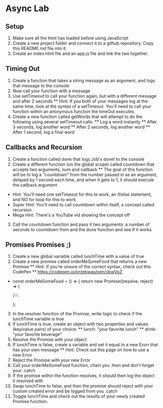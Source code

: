 # Async Lab
## Setup
1. Make sure all the html has loaded before using JavaScript
2. Create a new project folder and connect it to a github repository. Copy this README.md file into it.
3. Create an index.html file and an app.js file and link the two together.
## Timing Out
1. Create a function that takes a string message as an argument, and logs that message to the console
2. Now call your function with a message
3. Use setTimeout to call your function again, but with a different message and after 2 seconds
** Hint: If you both of your messages log at the same time, look at the syntax of a setTimeout. You'll need to call your function within an anonymous function the timeOut executes.
4. Create a new function called getWords that will attempt to do the following using several setTimeout calls:
** Log a word instantly
** After 3 seconds, log another word
** After 2 seconds, log another word
** After 1 second, log a final word
## Callbacks and Recursion
1. Create a function called done that logs Job's done! to the console
2. Create a different function (on the global scope) called countdown that accepts two arguments, num and callback
** The goal of this function will be to log a "countdown" from the number passed in as an argument, delayed by 1 second each time, and when it gets to 1, it should execute the callback argument
- Hint: You'll need one setTimeout for this to work, an if/else statement, and NO for loop for this to work
- Super Hint: You'll need to call countdown within itself, a concept called recursion
- Mega Hint: There's a YouTube vid showing the concept off
3. Call the countdown function and pass it two arguments: a number of seconds to countdown from and the done function and see if it works
## Promises Promises ;)
1. Create a new global variable called lunchTime with a value of true
2. Create a new promise called orderMeSomeFood that returns a new Promise
** Hint: If you're unsure of the correct syntax, check out this CodePen
** https://codepen.io/przekwas/pen/vbwVoZ
- const orderMeSomeFood = () => {
  return new Promise((resolve, reject) => {

      });

  };

3. In the resolver function of the Promise, write logic to check if the lunchTime variable is true
4. If lunchTime is true, create an object with two properties and values (key/value pairs) of your choice:
** lunch: "your favorite lunch"
** drink: "your favorite beverage"
5. Resolve the Promise with your object
6. If lunchTime is false, create a variable and set it equal to a new Erorr that has your own message
** Hint: Check out this page on how to use a new Error
7. Reject the Promise with your new Error
8. Call your orderMeSomeFood function, chain you .then and don't forget your .catch
9. If the promise within the function resolves, it should then log the object it resolved with
10. Swap lunchTime to false, and then the promise should reject with your custom created error and be logged from you .catch
11. Toggle lunchTime and check out the results of your newly created Promise function.
